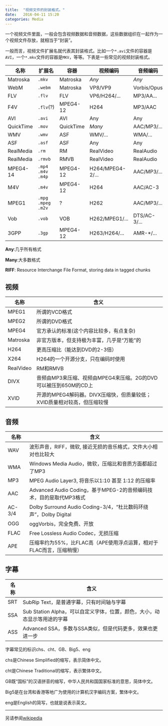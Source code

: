 ```yaml
---
title:  "视频文件的封装格式。"
date:   2016-04-11 15:20
categories: Media
---
```


一个视频文件里面，一般会包含视频数据和音频数据，这些数据组织在一起作为一个视频文件存放，就相当于“封装”。

一般而言，视频文件扩展名就代表其封装格式。比如一个`*.avi`文件的容器是`AVI`，一个`*.mkv`文件的容器是`MKV`，等等。下表是一些常见的视频封装格式。



| 名称 | 扩展名 | 容器 | 视频编码 | 音频编码 | 备注 |
|----|----|----|----|----|----|
| Matroska | `.mkv` | Matroska | *Any* | *Any* | |
| WebM | `.webm` | Matroska | VP8/VP9 | Vorbis/Opus | HTML5 |
| FLV | `.flv` | FLV | VP6/H264/... | MP3/AA... | <-F4V |
| F4V | `.flv`(?) | MPEG4-12 | H264 | MP3/AAC | ->FLV |
| AVI | `.avi` | AVI | Any | Any | *RIFF* |
| QuickTime | `.mov` | QuickTime | *Many* | AAC/MP3/... | |
| WMV | `.wmv` | ASF | WMV/... | WMA/... | |
| ASF | `.asf` | ASF | Any | Any | |
| RealMedia | `.rm` | RM | RealVideo | RealAudio | |
| RealMedia | `.rmvb` | RMVB | RealVideo | RealAudio | VBR |
| MPEG4-14 | `.mp4` `.m4v` `.m4p` | MPEG4-12 | H264/MPEG4-2/... | AAC/MP3/... | .m4p(DRM) |
| M4V | `.m4v` | MPEG4-12 | H264 | AAC/AC-3 | Apple |
| MPEG1 | `.mpg` `.mpeg` `.m2v` | ? | H262 | AAC/MP3/... | |
| Vob | `.vob` | VOB | H262/MPEG1/... | DTS/AC-3/... | *DVD* |
| 3GPP | `.3gp` | MPEG4-12 | H263/H264/... | AMR-*/... | *Mobile* |

**Any**:几乎所有格式

**Many**:大多数格式

**RIFF**: Resource Interchange File Format, storing data in tagged chunks

## 视频 ##

| 名称 | 含义 |
|----|----|
| MPEG1 | 所谓的VCD格式 |
| MPEG2 | 所谓的DVD格式 |
| MPEG4 | 官方承认的标准(这个内容比较多，有点复杂) |
| Matroska | 非官方版本，但支持极为丰富，几乎是“万能”的 |
| H264 | 更高压缩比（能达到DVD的2-3倍） |
| X264 | H264的一个开源分支，只在编码时使用 |
| RealVideo | RM和RMVB |
| DIVX | 音频由MP3来压缩、视频由MPEG4来压缩。2G的DVD可以被压到650M的CD上 |
| XVID | 开源的MPEG4解码器。DIVX压缩快，但质量较低；XVID质量相对较高，但压缩较慢 |

## 音频 ##

| 名称 | 含义 |
|----|----|
| WAV | 波形声音，RIFF，微软, 接近无损的音乐格式，文件大小相对也比较大 |
| WMA | Windows Media Audio，微软，压缩比和音质方面都超过了MP3 |
| MP3 | MPEG Audio Layer3, 将音乐以1:10 甚至 1:12 的压缩率 |
| AAC | Advanced Audio Coding，基于MPEG-2的音频编码技术，目的是取代MP3格式 |
| AC-3/4 | Dolby Surround Audio Coding-3/4，“杜比数码环绕声”，Dolby Digital |
| OGG | oggVorbis，完全免费、开放 |
| FLAC | Free Lossless Audio Codec，无损压缩 |
| APE | 压缩率约为55%，比FLAC高（APE使用浮点运算，相对于FLAC而言，压缩稍慢） |

## 字幕 ##

| 名称 | 含义 |
|----|----|
| SRT | SubRip Text，是普通字幕，只有时间轴与字幕 |
| SSA | Sub Station Alpha，可以自定义字体，位置，颜色，大小，动态显示等用途的字幕 |
| ASS | Advanced SSA，多数与SSA类似，但是代码更多，效果也更进一步 |

字幕常见的标识chs、cht、GB、Big5、eng

chs是Chinese Simplified的缩写，表示简体中文。

cht是Chinese Traditional的缩写，表示繁体中文。

GB既“国标”的汉语拼音的缩写，中华人民共和国国家标准的意思，简体中文。

Big5是在台湾和香港等地广为使用的计算机汉字编码方案，繁体中文。

eng是English的简写，也就是说表示英文。

***



另请参阅[wikipedia](https://en.wikipedia.org/wiki/Comparison_of_video_container_formats)
